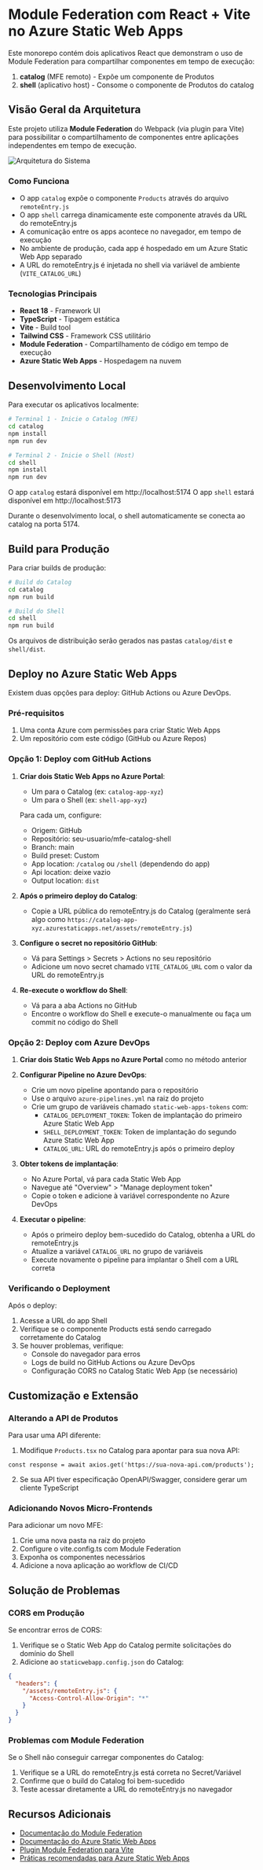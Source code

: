 # Module Federation com React + Vite no Azure Static Web Apps

Este monorepo contém dois aplicativos React que demonstram o uso de Module Federation para compartilhar componentes em tempo de execução:

1. **catalog** (MFE remoto) - Expõe um componente de Produtos
2. **shell** (aplicativo host) - Consome o componente de Produtos do catalog

## Visão Geral da Arquitetura

Este projeto utiliza **Module Federation** do Webpack (via plugin para Vite) para possibilitar o compartilhamento de componentes entre aplicações independentes em tempo de execução.

![Arquitetura do Sistema](https://user-images.githubusercontent.com/placeholder/architecture-diagram.png)

### Como Funciona

- O app `catalog` expõe o componente `Products` através do arquivo `remoteEntry.js`
- O app `shell` carrega dinamicamente este componente através da URL do remoteEntry.js
- A comunicação entre os apps acontece no navegador, em tempo de execução
- No ambiente de produção, cada app é hospedado em um Azure Static Web App separado
- A URL do remoteEntry.js é injetada no shell via variável de ambiente (`VITE_CATALOG_URL`)

### Tecnologias Principais

- **React 18** - Framework UI
- **TypeScript** - Tipagem estática
- **Vite** - Build tool
- **Tailwind CSS** - Framework CSS utilitário
- **Module Federation** - Compartilhamento de código em tempo de execução
- **Azure Static Web Apps** - Hospedagem na nuvem

## Desenvolvimento Local

Para executar os aplicativos localmente:

```bash
# Terminal 1 - Inicie o Catalog (MFE)
cd catalog
npm install
npm run dev

# Terminal 2 - Inicie o Shell (Host)
cd shell
npm install
npm run dev
```

O app `catalog` estará disponível em http://localhost:5174
O app `shell` estará disponível em http://localhost:5173

Durante o desenvolvimento local, o shell automaticamente se conecta ao catalog na porta 5174.

## Build para Produção

Para criar builds de produção:

```bash
# Build do Catalog
cd catalog
npm run build

# Build do Shell
cd shell
npm run build
```

Os arquivos de distribuição serão gerados nas pastas `catalog/dist` e `shell/dist`.

## Deploy no Azure Static Web Apps

Existem duas opções para deploy: GitHub Actions ou Azure DevOps.

### Pré-requisitos
1. Uma conta Azure com permissões para criar Static Web Apps
2. Um repositório com este código (GitHub ou Azure Repos)

### Opção 1: Deploy com GitHub Actions

1. **Criar dois Static Web Apps no Azure Portal**:
   - Um para o Catalog (ex: `catalog-app-xyz`)
   - Um para o Shell (ex: `shell-app-xyz`)
   
   Para cada um, configure:
   - Origem: GitHub
   - Repositório: seu-usuario/mfe-catalog-shell
   - Branch: main
   - Build preset: Custom
   - App location: `/catalog` ou `/shell` (dependendo do app)
   - Api location: deixe vazio
   - Output location: `dist`

2. **Após o primeiro deploy do Catalog**:
   - Copie a URL pública do remoteEntry.js do Catalog (geralmente será algo como `https://catalog-app-xyz.azurestaticapps.net/assets/remoteEntry.js`)
   
3. **Configure o secret no repositório GitHub**:
   - Vá para Settings > Secrets > Actions no seu repositório
   - Adicione um novo secret chamado `VITE_CATALOG_URL` com o valor da URL do remoteEntry.js

4. **Re-execute o workflow do Shell**:
   - Vá para a aba Actions no GitHub
   - Encontre o workflow do Shell e execute-o manualmente ou faça um commit no código do Shell

### Opção 2: Deploy com Azure DevOps

1. **Criar dois Static Web Apps no Azure Portal** como no método anterior

2. **Configurar Pipeline no Azure DevOps**:
   - Crie um novo pipeline apontando para o repositório
   - Use o arquivo `azure-pipelines.yml` na raiz do projeto
   - Crie um grupo de variáveis chamado `static-web-apps-tokens` com:
     - `CATALOG_DEPLOYMENT_TOKEN`: Token de implantação do primeiro Azure Static Web App
     - `SHELL_DEPLOYMENT_TOKEN`: Token de implantação do segundo Azure Static Web App
     - `CATALOG_URL`: URL do remoteEntry.js após o primeiro deploy

3. **Obter tokens de implantação**:
   - No Azure Portal, vá para cada Static Web App
   - Navegue até "Overview" > "Manage deployment token"
   - Copie o token e adicione à variável correspondente no Azure DevOps

4. **Executar o pipeline**:
   - Após o primeiro deploy bem-sucedido do Catalog, obtenha a URL do remoteEntry.js
   - Atualize a variável `CATALOG_URL` no grupo de variáveis
   - Execute novamente o pipeline para implantar o Shell com a URL correta

### Verificando o Deployment

Após o deploy:

1. Acesse a URL do app Shell
2. Verifique se o componente Products está sendo carregado corretamente do Catalog
3. Se houver problemas, verifique:
   - Console do navegador para erros
   - Logs de build no GitHub Actions ou Azure DevOps
   - Configuração CORS no Catalog Static Web App (se necessário)

## Customização e Extensão

### Alterando a API de Produtos

Para usar uma API diferente:

1. Modifique `Products.tsx` no Catalog para apontar para sua nova API:

```tsx
const response = await axios.get('https://sua-nova-api.com/products');
```

2. Se sua API tiver especificação OpenAPI/Swagger, considere gerar um cliente TypeScript

### Adicionando Novos Micro-Frontends

Para adicionar um novo MFE:

1. Crie uma nova pasta na raiz do projeto
2. Configure o vite.config.ts com Module Federation
3. Exponha os componentes necessários
4. Adicione a nova aplicação ao workflow de CI/CD

## Solução de Problemas

### CORS em Produção

Se encontrar erros de CORS:

1. Verifique se o Static Web App do Catalog permite solicitações do domínio do Shell
2. Adicione ao `staticwebapp.config.json` do Catalog:

```json
{
  "headers": {
    "/assets/remoteEntry.js": {
      "Access-Control-Allow-Origin": "*"
    }
  }
}
```

### Problemas com Module Federation

Se o Shell não conseguir carregar componentes do Catalog:

1. Verifique se a URL do remoteEntry.js está correta no Secret/Variável
2. Confirme que o build do Catalog foi bem-sucedido
3. Teste acessar diretamente a URL do remoteEntry.js no navegador

## Recursos Adicionais

- [Documentação do Module Federation](https://webpack.js.org/concepts/module-federation/)
- [Documentação do Azure Static Web Apps](https://docs.microsoft.com/azure/static-web-apps/)
- [Plugin Module Federation para Vite](https://github.com/originjs/vite-plugin-federation)
- [Práticas recomendadas para Azure Static Web Apps](https://learn.microsoft.com/azure/static-web-apps/front-end-frameworks)
